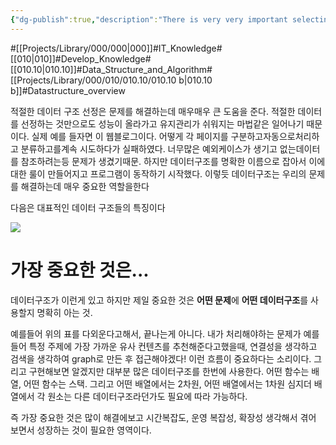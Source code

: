 ```yaml
---
{"dg-publish":true,"description":"There is very very important selecting proper datastructure for solving problem. So this page some famous basic Datastructures and think about how to choose it.","permalink":"/projects/library/000/010/010-10/010-10-b/","dgPassFrontmatter":true,"noteIcon":"0","created":"2024-07-08T18:33:35.376+09:00","updated":"2024-07-09T15:21:40.832+09:00"}
---
```


#[[Projects/Library/000/000\|000]]#IT_Knowledge#[[010\|010]]#Develop_Knowledge#[[010.10\|010.10]]#Data_Structure_and_Algorithm#[[Projects/Library/000/010/010.10/010.10 b\|010.10 b]]#Datastructure_overview


적절한 데이터 구조 선정은 문제를 해결하는데 매우매우 큰 도움을 준다. 적절한 데이터를 선정하는 것만으로도 성능이 올라가고 유지관리가 쉬워지는 마법같은 일어나기 때문이다.
실제 예를 들자면 이 웹블로그이다. 어떻게 각 페이지를 구분하고자동으로처리하고 분류하고를계속 시도하다가 실패하였다. 너무많은 예외케이스가 생기고 없는데이터를 참조하려는등 문제가 생겼기때문. 하지만  데이터구조를 명확한 이름으로 잡아서 이에대한 룰이 만들어지고 프로그램이 동작하기 시작했다. 이렇듯 데이터구조는 우리의 문제를 해결하는데 매우 중요한 역할을한다


다음은 대표적인 데이터 구조들의 특징이다


![](https://dotnettrickscloud.blob.core.windows.net/article/data%20structures/3720231123132517.webp)

# 가장 중요한 것은...

데이터구조가 이런게 있고 하지만 제일 중요한 것은 **어떤 문제**에 **어떤 데이터구조**를 사용할지 명확히 아는 것.

예를들어 위의 표를 다외운다고해서, 끝나는게 아니다. 내가 처리해야하는 문제가 예를들어 특정 주제에 가장 가까운 유사 컨텐츠를 추천해준다고했을때, 연결성을 생각하고 검색을 생각하여 graph로 만든 후 접근해야겠다! 이런 흐름이 중요하다는 소리이다.
그리고 구현해보면 알겠지만 대부분 많은 데이터구조를 한번에 사용한다. 어떤 함수는 배열, 어떤 함수는 스택. 그리고 어떤 배열에서는 2차원, 어떤 배열에서는 1차원 심지더 배열에서 각 원소는 다른 데이터구조라던가도 필요에 따라 가능하다. 

즉 가장 중요한 것은 많이 해결에보고 시간복잡도, 운영 복잡성, 확장성 생각해서 겪어 보면서 성장하는 것이 필요한 영역이다.
